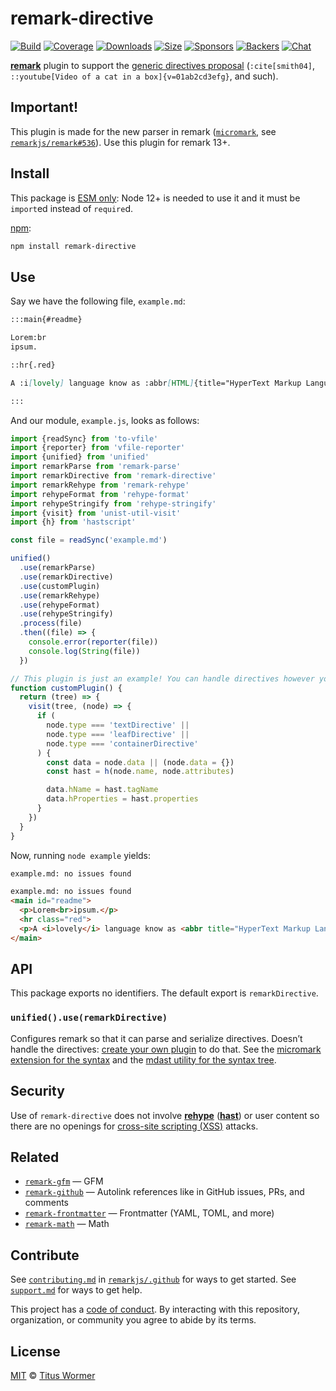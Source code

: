 # remark-directive

[![Build][build-badge]][build]
[![Coverage][coverage-badge]][coverage]
[![Downloads][downloads-badge]][downloads]
[![Size][size-badge]][size]
[![Sponsors][sponsors-badge]][collective]
[![Backers][backers-badge]][collective]
[![Chat][chat-badge]][chat]

[**remark**][remark] plugin to support the [generic directives proposal][prop]
(`:cite[smith04]`, `::youtube[Video of a cat in a box]{v=01ab2cd3efg}`, and
such).

## Important!

This plugin is made for the new parser in remark
([`micromark`](https://github.com/micromark/micromark),
see [`remarkjs/remark#536`](https://github.com/remarkjs/remark/pull/536)).
Use this plugin for remark 13+.

## Install

This package is [ESM only](https://gist.github.com/sindresorhus/a39789f98801d908bbc7ff3ecc99d99c):
Node 12+ is needed to use it and it must be `import`ed instead of `require`d.

[npm][]:

```sh
npm install remark-directive
```

## Use

Say we have the following file, `example.md`:

```markdown
:::main{#readme}

Lorem:br
ipsum.

::hr{.red}

A :i[lovely] language know as :abbr[HTML]{title="HyperText Markup Language"}.

:::
```

And our module, `example.js`, looks as follows:

```js
import {readSync} from 'to-vfile'
import {reporter} from 'vfile-reporter'
import {unified} from 'unified'
import remarkParse from 'remark-parse'
import remarkDirective from 'remark-directive'
import remarkRehype from 'remark-rehype'
import rehypeFormat from 'rehype-format'
import rehypeStringify from 'rehype-stringify'
import {visit} from 'unist-util-visit'
import {h} from 'hastscript'

const file = readSync('example.md')

unified()
  .use(remarkParse)
  .use(remarkDirective)
  .use(customPlugin)
  .use(remarkRehype)
  .use(rehypeFormat)
  .use(rehypeStringify)
  .process(file)
  .then((file) => {
    console.error(reporter(file))
    console.log(String(file))
  })

// This plugin is just an example! You can handle directives however you please!
function customPlugin() {
  return (tree) => {
    visit(tree, (node) => {
      if (
        node.type === 'textDirective' ||
        node.type === 'leafDirective' ||
        node.type === 'containerDirective'
      ) {
        const data = node.data || (node.data = {})
        const hast = h(node.name, node.attributes)

        data.hName = hast.tagName
        data.hProperties = hast.properties
      }
    })
  }
}
```

Now, running `node example` yields:

```txt
example.md: no issues found
```

```html
example.md: no issues found
<main id="readme">
  <p>Lorem<br>ipsum.</p>
  <hr class="red">
  <p>A <i>lovely</i> language know as <abbr title="HyperText Markup Language">HTML</abbr>.</p>
</main>
```

## API

This package exports no identifiers.
The default export is `remarkDirective`.

### `unified().use(remarkDirective)`

Configures remark so that it can parse and serialize directives.
Doesn’t handle the directives: [create your own plugin][create-plugin] to do
that.
See the [micromark extension for the syntax][syntax] and the
[mdast utility for the syntax tree][syntax-tree].

## Security

Use of `remark-directive` does not involve [**rehype**][rehype]
([**hast**][hast]) or user content so there are no openings for [cross-site
scripting (XSS)][xss] attacks.

## Related

*   [`remark-gfm`](https://github.com/remarkjs/remark-gfm)
    — GFM
*   [`remark-github`](https://github.com/remarkjs/remark-github)
    — Autolink references like in GitHub issues, PRs, and comments
*   [`remark-frontmatter`](https://github.com/remarkjs/remark-frontmatter)
    — Frontmatter (YAML, TOML, and more)
*   [`remark-math`](https://github.com/remarkjs/remark-math)
    — Math

## Contribute

See [`contributing.md`][contributing] in [`remarkjs/.github`][health] for ways
to get started.
See [`support.md`][support] for ways to get help.

This project has a [code of conduct][coc].
By interacting with this repository, organization, or community you agree to
abide by its terms.

## License

[MIT][license] © [Titus Wormer][author]

<!-- Definitions -->

[build-badge]: https://github.com/remarkjs/remark-directive/workflows/main/badge.svg

[build]: https://github.com/remarkjs/remark-directive/actions

[coverage-badge]: https://img.shields.io/codecov/c/github/remarkjs/remark-directive.svg

[coverage]: https://codecov.io/github/remarkjs/remark-directive

[downloads-badge]: https://img.shields.io/npm/dm/remark-directive.svg

[downloads]: https://www.npmjs.com/package/remark-directive

[size-badge]: https://img.shields.io/bundlephobia/minzip/remark-directive.svg

[size]: https://bundlephobia.com/result?p=remark-directive

[sponsors-badge]: https://opencollective.com/unified/sponsors/badge.svg

[backers-badge]: https://opencollective.com/unified/backers/badge.svg

[collective]: https://opencollective.com/unified

[chat-badge]: https://img.shields.io/badge/chat-discussions-success.svg

[chat]: https://github.com/remarkjs/remark/discussions

[npm]: https://docs.npmjs.com/cli/install

[health]: https://github.com/remarkjs/.github

[contributing]: https://github.com/remarkjs/.github/blob/HEAD/contributing.md

[support]: https://github.com/remarkjs/.github/blob/HEAD/support.md

[coc]: https://github.com/remarkjs/.github/blob/HEAD/code-of-conduct.md

[license]: license

[author]: https://wooorm.com

[remark]: https://github.com/remarkjs/remark

[xss]: https://en.wikipedia.org/wiki/Cross-site_scripting

[rehype]: https://github.com/rehypejs/rehype

[hast]: https://github.com/syntax-tree/hast

[prop]: https://talk.commonmark.org/t/generic-directives-plugins-syntax/444

[create-plugin]: https://unifiedjs.com/learn/guide/create-a-plugin/

[syntax]: https://github.com/micromark/micromark-extension-directive#syntax

[syntax-tree]: https://github.com/syntax-tree/mdast-util-directive#syntax-tree

